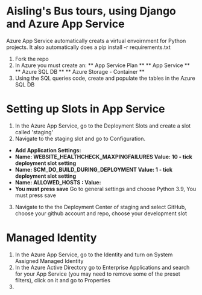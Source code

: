 # Aisling's Bus tours, using Django and Azure App Service

Azure App Service automatically creats a virtual envoirnment for Python projects. It also automatically does a pip install -r requirements.txt
1. Fork the repo
2. In Azure you must create an:
** App Service Plan **
** App Service **
** Azure SQL DB **
** Azure Storage - Container **
3. Using the SQL queries code, create and populate the tables in the Azure SQL DB

# Setting up Slots in App Service
1. In the Azure App Service, go to the Deployment Slots and create a slot called 'staging'
2. Navigate to the staging slot and go to Configuration.
* **Add Application Settings:**
* **Name: WEBSITE_HEALTHCHECK_MAXPINGFAILURES Value: 10 - tick deployment slot setting**
* **Name: SCM_DO_BUILD_DURING_DEPLOYMENT Value: 1 - tick deployment slot setting**
* **Name: ALLOWED_HOSTS : Value: <Your-domain-name>**  
* **You must press save**
Go to general settings and choose Python 3.9, You must press save
3. Navigate to the the Deployment Center of staging and select GitHub, choose your github account and repo, choose your development slot

# Managed Identity
1. In the Azure App Service, go to the Identity and turn on System Assigned Managed Identity
2. In the Azure Active Directory go to Enterprise Applications and search for your App Service (you may need to remove some of the preset filters), click on it and go to Properties
3.